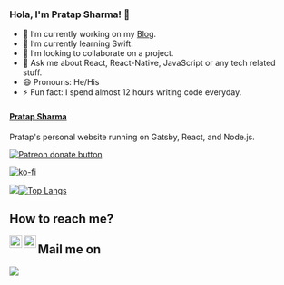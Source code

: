 ### Hola, I'm Pratap Sharma! 👋

- 🔭 I’m currently working on my [Blog](https://pratapsharma.in).
- 🌱 I’m currently learning Swift.
- 👯 I’m looking to collaborate on a project.
- 💬 Ask me about React, React-Native, JavaScript or any tech related stuff.
- 😄 Pronouns: He/His
- ⚡ Fun fact: I spend almost 12 hours writing code everyday.


#### [Pratap Sharma](https://www.pratapsharma.in)
Pratap's personal website running on Gatsby, React, and Node.js.

<a href="https://www.patreon.com/pratap22"><img src="https://img.shields.io/endpoint.svg?url=https://shieldsio-patreon.herokuapp.com/pratap22&style=for-the-badge" alt="Patreon donate button" /> </a>

[![ko-fi](https://www.ko-fi.com/img/githubbutton_sm.svg)](https://ko-fi.com/pratap22)



<img src = "https://github-readme-stats.vercel.app/api?username=pratap22&&show_icons=true&theme=radical">[![Top Langs](https://github-readme-stats.vercel.app/api/top-langs/?username=pratap22&layout=compact&theme=merko)](https://github.com/anuraghazra/github-readme-stats)

## How to reach me?

<a href="https://twitter.com/pratap2210" rel="nofollow"> <img align="left" alt="Pratap | Twitter" width="22px" src="https://raw.githubusercontent.com/anuraghazra/anuraghazra/master/assets/twitter.svg" style="max-width:100%;"></a><a href="https://www.linkedin.com/in/prataps22" rel="nofollow"> <img align="left" alt="Pratap Sharma | Linkedin" width="22px" src="https://img.icons8.com/fluent/48/000000/linkedin-2.png" style="max-width:100%;"></a>  

## Mail me on
<a href="mailto:sharma.pratap22@gmail.com?"><img src="https://img.shields.io/badge/gmail-%23DD0031.svg?&style=for-the-badge&logo=gmail&logoColor=white"/></a>

